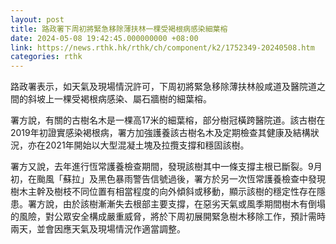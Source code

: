 ```yaml
---
layout: post
title: 路政署下周初將緊急移除薄扶林一棵受褐根病感染細葉榕
date: 2024-05-08 19:42:45.000000000 +08:00
link: https://news.rthk.hk/rthk/ch/component/k2/1752349-20240508.htm
categories: rthk
---
```


路政署表示，如天氣及現場情況許可，下周初將緊急移除薄扶林般咸道及醫院道之間的斜坡上一棵受褐根病感染、屬石牆樹的細葉榕。

署方說，有關的古樹名木是一棵高17米的細葉榕，部分樹冠橫跨醫院道。該古樹在2019年初證實感染褐根病，署方加強護養該古樹名木及定期檢查其健康及結構狀況，亦在2021年開始以大型混凝土塊及拉攬支撐和穩固該樹。
 
署方又說，去年進行恆常護養檢查期間，發現該樹其中一條支撐主根已斷裂。9月初，在颱風「蘇拉」及黑色暴雨警告信號過後，署方於另一次恆常護養檢查中發現樹木主幹及樹枝不同位置有相當程度的向外傾斜或移動，顯示該樹的穩定性存在隱患。署方說，由於該樹漸漸失去根部主要支撐，在惡劣天氣或風季期間樹木有倒塌的風險，對公眾安全構成嚴重威脅，將於下周初展開緊急樹木移除工作，預計需時兩天，並會因應天氣及現場情況作適當調整。
